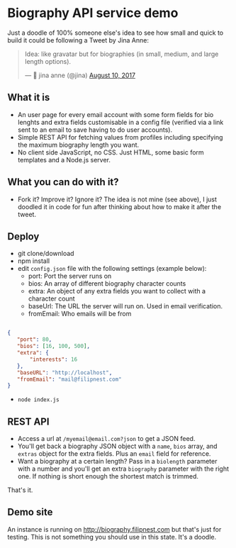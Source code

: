# Biography API service demo

Just a doodle of 100% someone else's idea to see how small and quick to build it could be following a Tweet by Jina Anne:

<blockquote class="twitter-tweet" data-lang="en"><p lang="en" dir="ltr">Idea: like gravatar but for biographies (in small, medium, and large length options).</p>&mdash; 🌙 jina anne (@jina) <a href="https://twitter.com/jina/status/895453664009113600">August 10, 2017</a></blockquote>

## What it is

* An user page for every email account with some form fields for bio lenghts and extra fields customisable in a config file (verified via a link sent to an email to save having to do user accounts).
* Simple REST API for fetching values from profiles including specifying the maximum biography length you want.
* No client side JavaScript, no CSS. Just HTML, some basic form templates and a Node.js server.

## What you can do with it?

* Fork it? Improve it? Ignore it? The idea is not mine (see above), I just doodled it in code for fun after thinking about how to make it after the tweet.

## Deploy

* git clone/download
* npm install
* edit `config.json` file with the following settings (example below):
  * port: Port the server runs on
  * bios: An array of different biography character counts
  * extra: An object of any extra fields you want to collect with a character count 
  * baseUrl: The URL the server will run on. Used in email verification.
  * fromEmail: Who emails will be from

 ```JSON
 
 {
    "port": 80,
    "bios": [16, 100, 500],
    "extra": {
        "interests": 16
    },
    "baseURL": "http://localhost",
    "fromEmail": "mail@filipnest.com"
}
 
 ```
 
* `node index.js`
 
## REST API

* Access a url at `/myemail@email.com?json` to get a JSON feed.
* You'll get back a biography JSON object with a `name`, `bios` array, and `extras` object for the extra fields. Plus an `email` field for reference.
* Want a biography at a certain length? Pass in a `biolength` parameter with a number and you'll get an extra `biography` parameter with the right one. If nothing is short enough the shortest match is trimmed.

That's it.
 
## Demo site
 
An instance is running on http://biography.filipnest.com but that's just for testing. This is not something you should use in this state. It's a doodle.
 
